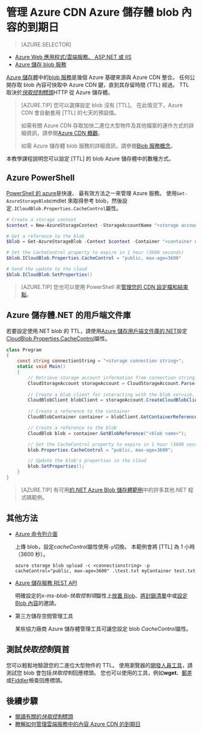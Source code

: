 <properties
 pageTitle="管理中 Azure CDN Azure 儲存體 blob 內容到期 |Microsoft Azure"
 description="深入了解控制的二進位大型物件 Azure CDN 快取中的 [存留時間的選項。"
 services="cdn"
 documentationCenter=""
 authors="camsoper"
 manager="erikre"
 editor=""/>
<tags
 ms.service="cdn"
 ms.workload="media"
 ms.tgt_pltfrm="na"
 ms.devlang="multiple"
 ms.topic="article"
 ms.date="09/15/2016"
 ms.author="casoper"/>


# <a name="manage-expiration-of-azure-storage-blob-content-in-azure-cdn"></a>管理 Azure CDN Azure 儲存體 blob 內容的到期日

> [AZURE.SELECTOR]
- [Azure Web 應用程式/雲端服務、 ASP.NET 或 IIS](cdn-manage-expiration-of-cloud-service-content.md)
- [Azure 儲存 blob 服務](cdn-manage-expiration-of-blob-content.md)

[Azure 儲存體](../storage/storage-introduction.md)中的[blob 服務](../storage/storage-introduction.md#blob-storage)是幾個 Azure 基礎來源與 Azure CDN 整合。  任何公開存取 blob 內容可快取中 Azure CDN 鍵，直到其存留時間 (TTL) 經過。  TTL 取決於[*快取控制*標頭](http://www.w3.org/Protocols/rfc2616/rfc2616-sec14.html#sec14.9)HTTP 從 Azure 儲存體。

>[AZURE.TIP] 您可以選擇設定 blob 沒有 [TTL]。  在此情況下，Azure CDN 會自動套用 [TTL] 的七天的預設值。
>
>如需有關 Azure CDN 存取加快二進位大型物件及其他檔案的運作方式的詳細資訊，請參閱[Azure CDN 概觀](./cdn-overview.md)。
>
>如需 Azure 儲存體 blob 服務的詳細資訊，請參閱[Blob 服務概念](https://msdn.microsoft.com/library/dd179376.aspx)。 

本教學課程說明您可以設定 [TTL] 的 blob Azure 儲存體中的數種方式。  

## <a name="azure-powershell"></a>Azure PowerShell

[PowerShell 的 azure](../powershell-install-configure.md)是快速、 最有效方法之一來管理 Azure 服務。  使用`Get-AzureStorageBlob`cmdlet 來取得參考 blob，然後設定`.ICloudBlob.Properties.CacheControl`屬性。 

```powershell
# Create a storage context
$context = New-AzureStorageContext -StorageAccountName "<storage account name>" -StorageAccountKey "<storage account key>"

# Get a reference to the blob
$blob = Get-AzureStorageBlob -Context $context -Container "<container name>" -Blob "<blob name>"

# Set the CacheControl property to expire in 1 hour (3600 seconds)
$blob.ICloudBlob.Properties.CacheControl = "public, max-age=3600"

# Send the update to the cloud
$blob.ICloudBlob.SetProperties()
```

>[AZURE.TIP] 您也可以使用 PowerShell 來[管理您的 CDN 設定檔和結束點](./cdn-manage-powershell.md)。

## <a name="azure-storage-client-library-for-net"></a>Azure 儲存體.NET 的用戶端文件庫

若要設定使用.NET blob 的 TTL，請使用[Azure 儲存用戶端文件庫的.NET](../storage/storage-dotnet-how-to-use-blobs.md)設定[CloudBlob.Properties.CacheControl](https://msdn.microsoft.com/library/microsoft.windowsazure.storage.blob.blobproperties.cachecontrol.aspx)屬性。

```csharp
class Program
{
    const string connectionString = "<storage connection string>";
    static void Main()
    {
        // Retrieve storage account information from connection string
        CloudStorageAccount storageAccount = CloudStorageAccount.Parse(connectionString);
        
        // Create a blob client for interacting with the blob service.
        CloudBlobClient blobClient = storageAccount.CreateCloudBlobClient();
        
        // Create a reference to the container
        CloudBlobContainer container = blobClient.GetContainerReference("<container name>");

        // Create a reference to the blob
        CloudBlob blob = container.GetBlobReference("<blob name>");

        // Set the CacheControl property to expire in 1 hour (3600 seconds)
        blob.Properties.CacheControl = "public, max-age=3600";

        // Update the blob's properties in the cloud
        blob.SetProperties();
    }
}
```

>[AZURE.TIP] 有可用[的.NET Azure Blob 儲存體範例](https://azure.microsoft.com/documentation/samples/storage-blob-dotnet-getting-started/)中的許多其他.NET 程式碼範例。

## <a name="other-methods"></a>其他方法

- [Azure 命令列介面](../xplat-cli-install.md)

    上傳 blob，設定*cacheControl*屬性使用`-p`切換。  本範例會將 [TTL] 為 1 小時 （3600 秒）。

    ```text
    azure storage blob upload -c <connectionstring> -p cacheControl="public, max-age=3600" .\test.txt myContainer test.txt
    ```

- [Azure 儲存服務 REST API](https://msdn.microsoft.com/library/azure/dd179355.aspx)

    明確設定的*x-ms-blob-快取控制項*屬性上[放置 Blob](https://msdn.microsoft.com/en-us/library/azure/dd179451.aspx)、[將封鎖清單](https://msdn.microsoft.com/en-us/library/azure/dd179467.aspx)中或[設定 Blob 內容](https://msdn.microsoft.com/library/azure/ee691966.aspx)的邀請。

- 第三方儲存空間管理工具

    某些協力廠商 Azure 儲存體管理工具可讓您設定 blob *CacheControl*屬性。 

## <a name="testing-the-cache-control-header"></a>測試*快取控制*頁首

您可以輕鬆地驗證您的二進位大型物件的 TTL。  使用瀏覽器的[開發人員工具](https://developer.microsoft.com/microsoft-edge/platform/documentation/f12-devtools-guide/)，請測試您 blob 會包括*快取控制*回應標頭。  您也可以使用的工具，例如**wget**、[郵差](https://www.getpostman.com/)或[Fiddler](http://www.telerik.com/fiddler)檢查回應標頭。

## <a name="next-steps"></a>後續步驟

- [閱讀有關的*快取控制*標頭](http://www.w3.org/Protocols/rfc2616/rfc2616-sec14.html#sec14.9)
- [瞭解如何管理雲端服務中的內容 Azure CDN 的到期日](./cdn-manage-expiration-of-cloud-service-content.md)

